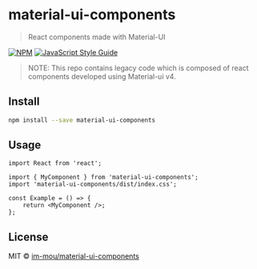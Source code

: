 # material-ui-components

> React components made with Material-UI

[![NPM](https://img.shields.io/npm/v/material-ui-components.svg)](https://www.npmjs.com/package/material-ui-components) [![JavaScript Style Guide](https://img.shields.io/badge/code_style-standard-brightgreen.svg)](https://standardjs.com)

> NOTE: This repo contains legacy code which is composed of react components developed using Material-ui v4.

## Install

```bash
npm install --save material-ui-components
```

## Usage

```tsx
import React from 'react';

import { MyComponent } from 'material-ui-components';
import 'material-ui-components/dist/index.css';

const Example = () => {
    return <MyComponent />;
};
```

## License

MIT © [im-mou/material-ui-components](https://github.com/im-mou/material-ui-components)
